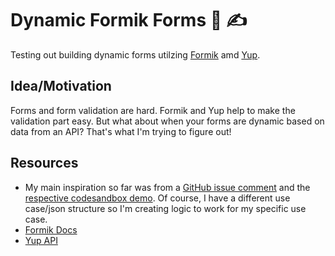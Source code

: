 # Dynamic Formik Forms 📃 ✍️

Testing out building dynamic forms utilzing [Formik](https://formik.org/) amd [Yup](https://github.com/jquense/yup).

## Idea/Motivation

Forms and form validation are hard. Formik and Yup help to make the validation part easy. But what about when your forms are dynamic based on data from an API? That's what I'm trying to figure out!

## Resources

- My main inspiration so far was from a [GitHub issue comment](https://github.com/jquense/yup/issues/559#issuecomment-518953000) and the [respective codesandbox demo](https://codesandbox.io/s/clever-snyder-1u410?fontsize=14). Of course, I have a different use case/json structure so I'm creating logic to work for my specific use case.
- [Formik Docs](https://formik.org/docs/overview)
- [Yup API](https://github.com/jquense/yup#api)
